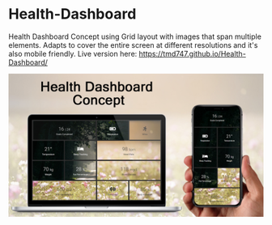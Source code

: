 # Health-Dashboard
Health Dashboard Concept using Grid layout with images that span multiple elements. Adapts to cover the entire screen at different resolutions and it's also mobile friendly.  Live version here: https://tmd747.github.io/Health-Dashboard/

![Screenshot](health_dashboard_concept_720.jpg)
